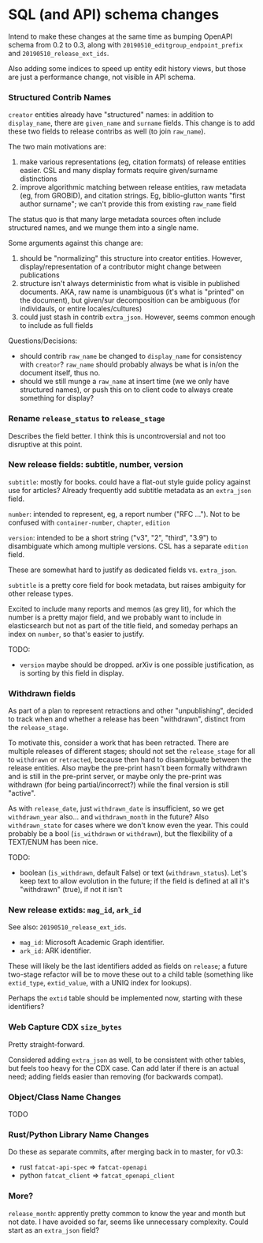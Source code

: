 
# SQL (and API) schema changes

Intend to make these changes at the same time as bumping OpenAPI schema from
0.2 to 0.3, along with `20190510_editgroup_endpoint_prefix` and
`20190510_release_ext_ids`.

Also adding some indices to speed up entity edit history views, but those are
just a performance change, not visible in API schema.

### Structured Contrib Names

`creator` entities already have "structured" names: in addition to
`display_name`, there are `given_name` and `surname` fields. This change is to
add these two fields to release contribs as well (to join `raw_name`).

The two main motivations are:

1. make various representations (eg, citation formats) of release entities
   easier. CSL and many display formats require given/surname distinctions
2. improve algorithmic matching between release entities, raw metadata (eg,
   from GROBID), and citation strings. Eg, biblio-glutton wants "first author
   surname"; we can't provide this from existing `raw_name` field

The status quo is that many large metadata sources often include structured
names, and we munge them into a single name.

Some arguments against this change are:

1. should be "normalizing" this structure into creator entities. However,
   display/representation of a contributor might change between publications
2. structure isn't always deterministic from what is visible in published
   documents. AKA, raw name is unambiguous (it's what is "printed" on the
   document), but given/sur decomposition can be ambiguous (for individauls, or
   entire locales/cultures)
3. could just stash in contrib `extra_json`. However, seems common enough to
   include as full fields

Questions/Decisions:

- should contrib `raw_name` be changed to `display_name` for consistency with
  `creator`? `raw_name` should probably always be what is in/on the document
  itself, thus no.
- should we still munge a `raw_name` at insert time (we we only have structured
  names), or push this on to client code to always create something for
  display?

### Rename `release_status` to `release_stage`

Describes the field better. I think this is uncontroversial and not too
disruptive at this point.

### New release fields: subtitle, number, version

`subtitle`: mostly for books. could have a flat-out style guide policy against
use for articles? Already frequently add subtitle metadata as an `extra_json`
field.

`number`: intended to represent, eg, a report number ("RFC ..."). Not to be
confused with `container-number`, `chapter`, `edition`

`version`: intended to be a short string ("v3", "2", "third", "3.9") to
disambiguate which among multiple versions. CSL has a separate `edition` field.

These are somewhat hard to justify as dedicated fields vs. `extra_json`.

`subtitle` is a pretty core field for book metadata, but raises ambiguity for
other release types.

Excited to include many reports and memos (as grey lit), for which the number
is a pretty major field, and we probably want to include in elasticsearch but
not as part of the title field, and someday perhaps an index on `number`, so
that's easier to justify.

TODO:

- `version` maybe should be dropped. arXiv is one possible justification, as is
  sorting by this field in display.

### Withdrawn fields

As part of a plan to represent retractions and other "unpublishing", decided to
track when and whether a release has been "withdrawn", distinct from the
`release_stage`.

To motivate this, consider a work that has been retracted. There are multiple
releases of different stages; should not set the `release_stage` for all to
`withdrawn` or `retracted`, because then hard to disambiguate between the
release entities. Also maybe the pre-print hasn't been formally withdrawn and
is still in the pre-print server, or maybe only the pre-print was withdrawn
(for being partial/incorrect?) while the final version is still "active".

As with `release_date`, just `withdrawn_date` is insufficient, so we get
`withdrawn_year` also...  and `withdrawn_month` in the future? Also
`withdrawn_state` for cases where we don't know even the year. This could
probably be a bool (`is_withdrawn` or `withdrawn`), but the flexibility of a
TEXT/ENUM has been nice.

TODO:

- boolean (`is_withdrawn`, default False) or text (`withdrawn_status`). Let's
  keep text to allow evolution in the future; if the field is defined at all
  it's "withdrawn" (true), if not it isn't

### New release extids: `mag_id`, `ark_id`

See also: `20190510_release_ext_ids`.

- `mag_id`: Microsoft Academic Graph identifier.
- `ark_id`: ARK identifier.

These will likely be the last identifiers added as fields on `release`; a
future two-stage refactor will be to move these out to a child table (something
like `extid_type`, `extid_value`, with a UNIQ index for lookups).

Perhaps the `extid` table should be implemented now, starting with these
identifiers?

### Web Capture CDX `size_bytes`

Pretty straight-forward. 

Considered adding `extra_json` as well, to be consistent with other tables, but
feels too heavy for the CDX case. Can add later if there is an actual need;
adding fields easier than removing (for backwards compat).

### Object/Class Name Changes

TODO

### Rust/Python Library Name Changes

Do these as separate commits, after merging back in to master, for v0.3:

- rust `fatcat-api-spec` => `fatcat-openapi`
- python `fatcat_client` => `fatcat_openapi_client`

### More?

`release_month`: apprently pretty common to know the year and month but not
date. I have avoided so far, seems like unnecessary complexity. Could start
as an `extra_json` field?
